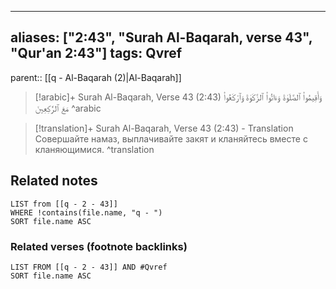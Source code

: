 
---
aliases: ["2:43", "Surah Al-Baqarah, verse 43", "Qur'an 2:43"]
tags: Qvref
---

parent:: [[q - Al-Baqarah (2)|Al-Baqarah]]

> [!arabic]+ Surah Al-Baqarah, Verse 43 (2:43)
> <span class="quran-arabic">وَأَقِيمُوا۟ ٱلصَّلَوٰةَ وَءَاتُوا۟ ٱلزَّكَوٰةَ وَٱرْكَعُوا۟ مَعَ ٱلرَّٰكِعِينَ</span>
^arabic

> [!translation]+ Surah Al-Baqarah, Verse 43 (2:43) - Translation
> Совершайте намаз, выплачивайте закят и кланяйтесь вместе с кланяющимися.
^translation



## Related notes
```dataview
LIST from [[q - 2 - 43]]
WHERE !contains(file.name, "q - ")
SORT file.name ASC
```

### Related verses (footnote backlinks)
```dataview
LIST FROM [[q - 2 - 43]] AND #Qvref
SORT file.name ASC
```

